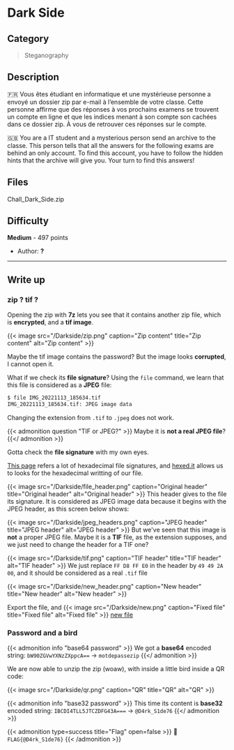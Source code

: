 # Dark Side


## Category

> Steganography

## Description

:fr:
Vous êtes étudiant en informatique et une mystérieuse personne a envoyé un dossier zip par e-mail à l’ensemble de votre classe.
Cette personne affirme que des réponses à vos prochains examens se trouvent un compte en ligne et que les indices menant à son compte son cachées dans ce dossier zip.
À vous de retrouver ces réponses sur le compte.

:uk:
You are a IT student and a mysterious person send an archive to the classe.
This person tells that all the answers for the following exams are behind an only account. To find this account, you have to follow the hidden hints that the archive will give you.
Your turn to find this answers!

## Files

Chall_Dark_Side.zip

## Difficulty

**Medium** - 497 points

- Author: **?**
---

## Write up

### zip ? tif ?

Opening the zip with **7z** lets you see that it contains another zip file, which is **encrypted**, and a **tif image**.

{{< image src="/Darkside/zip.png" caption="Zip content" title="Zip content" alt="Zip content" >}}

Maybe the tif image contains the password? But the image looks **corrupted**, I cannot open it.

What if we check its **file signature**? Using the ``file`` command, we learn that this file is considered as a **JPEG** file:
````bash
$ file IMG_20221113_185634.tif
IMG_20221113_185634.tif: JPEG image data
````

Changing the extension from `.tif` to `.jpeg` does not work.

{{< admonition question "TIF or JPEG?" >}}
Maybe it is **not a real JPEG file**?
{{</ admonition >}}

Gotta check the **file signature** with my own eyes.

[This page](https://en.wikipedia.org/wiki/List_of_file_signatures) refers a lot of hexadecimal file signatures, and [hexed.it](https://hexed.it/) allows us to looks for the hexadecimal writting of our file.

{{< image src="/Darkside/file_header.png" caption="Original header" title="Original header" alt="Original header" >}}
This header gives to the file its signature. It is considered as JPEG image data because it begins with the JPEG header, as this screen below shows:

{{< image src="/Darkside/jpeg_headers.png" caption="JPEG header" title="JPEG header" alt="JPEG header" >}}
But we've seen that this image is **not** a proper JPEG file. Maybe it is a **TIF** file, as the extension supposes, and we just need to change the header for a TIF one?

{{< image src="/Darkside/tif.png" caption="TIF header" title="TIF header" alt="TIF header" >}}
We just replace ``FF D8 FF E0`` in the header by `49 49 2A 00`, and it should be considered as a real ``.tif`` file

{{< image src="/Darkside/new_header.png" caption="New header" title="New header" alt="New header" >}}

Export the file, and
{{< image src="/Darkside/new.png" caption="Fixed file" title="Fixed file" alt="Fixed file" >}}
[new file](/Darkside/new.tif)

### Password and a bird

{{< admonition info "base64 password" >}}
We got a **base64** encoded string: ``bW90ZGVwYXNzZXppcA==`` → `motdepassezip`
{{</ admonition >}}

We are now able to unzip the zip (woaw), with inside a little bird inside a QR code:

{{< image src="/Darkside/qr.png" caption="QR" title="QR" alt="QR" >}}

{{< admonition info "base32 password" >}}
This time its content is **base32** encoded string: ``IBCDI4TLL5JTCZDFG43A===`` → `@D4rk_S1de76`
{{</ admonition >}}

{{< admonition type=success title="Flag" open=false >}}
:triangular_flag_on_post: `FLAG{@D4rk_S1de76}`
{{< /admonition >}}

